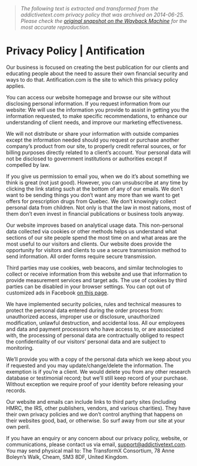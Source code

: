 > *The following text is extracted and transformed from the addictivetext.com privacy policy that was archived on 2014-06-25. Please check the [original snapshot on the Wayback Machine](https://web.archive.org/web/20140625074401id_/http%3A//antification.com/about/privacy-policy) for the most accurate reproduction.*

# Privacy Policy | Antification

Our business is focused on creating the best publication for our clients and educating people about the need to assure their own financial security and ways to do that. Antification.com is the site to which this privacy policy applies.

You can access our website homepage and browse our site without disclosing personal information. If you request information from our website: We will use the information you provide to assist in getting you the information requested, to make specific recommendations, to enhance our understanding of client needs, and improve our marketing effectiveness.

We will not distribute or share your information with outside companies except the information needed should you request or purchase another company’s product from our site, to properly credit referral sources, or for billing purposes directly related to a client’s account. Your personal data will not be disclosed to government institutions or authorities except if compelled by law.

If you give us permission to email you, when we do it’s about something we think is great (not just good). However, you can unsubscribe at any time by clicking the link stating such at the bottom of any of our emails. We don’t want to be sending things you don’t want any more than we want to get offers for prescription drugs from Quebec. We don’t knowingly collect personal data from children. Not only is that the law in most nations, most of them don’t even invest in financial publications or business tools anyway.

Our website improves based on analytical usage data. This non-personal data collected via cookies or other methods helps us understand what sections of our site people spend the most time on and what areas are the most useful to our visitors and clients. Our website does provide the opportunity for visitors and clients to use a secure transmission method to send information. All order forms require secure transmission.

Third parties may use cookies, web beacons, and similar technologies to collect or receive information from this website and use that information to provide measurement services and target ads. The use of cookies by third parties can be disabled in your browser settings. You can opt out of customized ads in Facebook [on this page](http://www.facebook.com/ads/website_custom_audiences/).

We have implemented security policies, rules and technical measures to protect the personal data entered during the order process from: unauthorized access, improper use or disclosure, unauthorized modification, unlawful destruction, and accidental loss. All our employees and data and payment processors who have access to, or are associated with, the processing of personal data are contractually obliged to respect the confidentiality of our visitors’ personal data and are subject to monitoring.

We’ll provide you with a copy of the personal data which we keep about you if requested and you may update/change/delete the information. The exemption is if you’re a client. We would delete you from any other research database or testimonial record; but we’ll still keep record of your purchase. Without exception we require proof of your identity before releasing your records.

Our website and emails can include links to third party sites (including HMRC, the IRS, other publishers, vendors, and various charities). They have their own privacy policies and we don’t control anything that happens on their websites good, bad, or otherwise. So surf away from our site at your own peril.

If you have an enquiry or any concern about our privacy policy, website, or communications, please contact us via email, support@addictivetext.com. You may send physical mail to: The TransformX Consortium, 78 Anne Boleyn’s Walk, Cheam, SM3 8DF, United Kingdom. 
